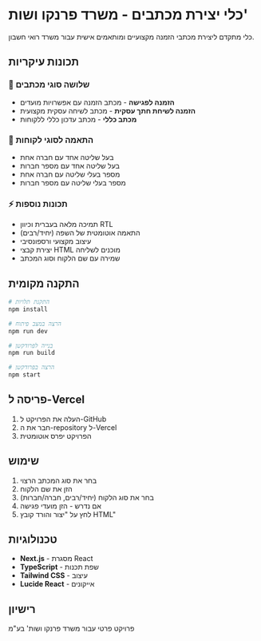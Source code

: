 # כלי יצירת מכתבים - משרד פרנקו ושות'

כלי מתקדם ליצירת מכתבי הזמנה מקצועיים ומותאמים אישית עבור משרד רואי חשבון.

## תכונות עיקריות

### 🎯 שלושה סוגי מכתבים
- **הזמנה לפגישה** - מכתב הזמנה עם אפשרויות מועדים
- **הזמנה לשיחת חתך עסקית** - מכתב לשיחה עסקית מקצועית
- **מכתב כללי** - מכתב עדכון כללי ללקוחות

### 👥 התאמה לסוגי לקוחות
- בעל שליטה אחד עם חברה אחת
- בעל שליטה אחד עם מספר חברות
- מספר בעלי שליטה עם חברה אחת
- מספר בעלי שליטה עם מספר חברות

### ⚡ תכונות נוספות
- תמיכה מלאה בעברית וכיוון RTL
- התאמה אוטומטית של השפה (יחיד/רבים)
- עיצוב מקצועי ורספונסיבי
- יצירת קבצי HTML מוכנים לשליחה
- שמירה עם שם הלקוח וסוג המכתב

## התקנה מקומית

```bash
# התקנת תלויות
npm install

# הרצה במצב פיתוח
npm run dev

# בנייה לפרודקשן
npm run build

# הרצה בפרודקשן
npm start
```

## פריסה ל-Vercel

1. העלה את הפרויקט ל-GitHub
2. חבר את ה-repository ל-Vercel
3. הפרויקט יפרס אוטומטית

## שימוש

1. בחר את סוג המכתב הרצוי
2. הזן את שם הלקוח
3. בחר את סוג הלקוח (יחיד/רבים, חברה/חברות)
4. אם נדרש - הזן מועדי פגישה
5. לחץ על "יצור והורד קובץ HTML"

## טכנולוגיות

- **Next.js** - מסגרת React
- **TypeScript** - שפת תכנות
- **Tailwind CSS** - עיצוב
- **Lucide React** - אייקונים

## רישיון

פרויקט פרטי עבור משרד פרנקו ושות' בע"מ
